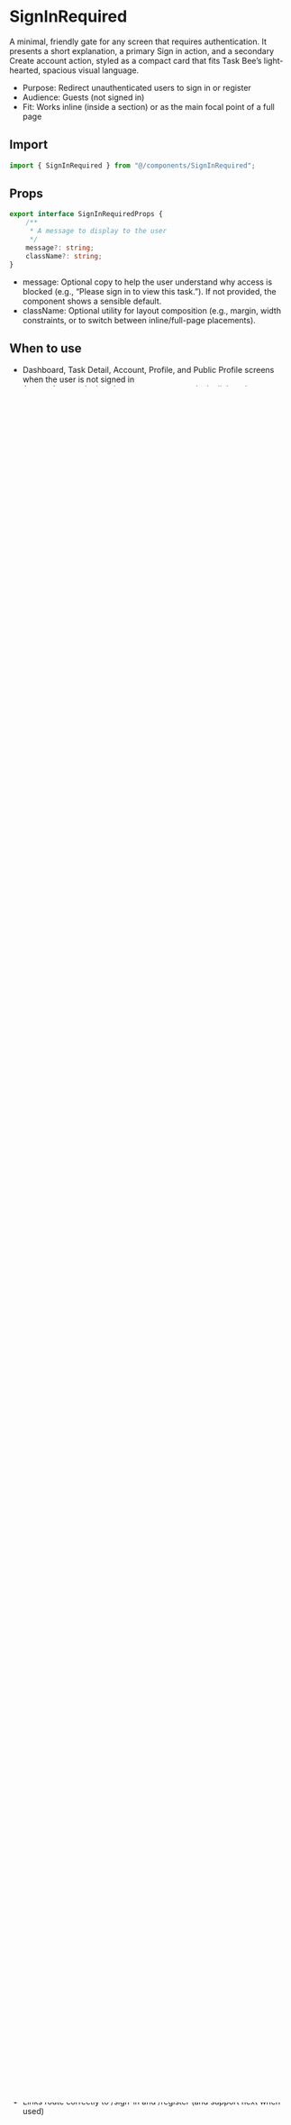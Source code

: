 # SignInRequired

A minimal, friendly gate for any screen that requires authentication. It presents a short explanation, a primary Sign in action, and a secondary Create account action, styled as a compact card that fits Task Bee’s light-hearted, spacious visual language.

- Purpose: Redirect unauthenticated users to sign in or register
- Audience: Guests (not signed in)
- Fit: Works inline (inside a section) or as the main focal point of a full page

## Import

```ts
import { SignInRequired } from "@/components/SignInRequired";
```

## Props

```ts
export interface SignInRequiredProps {
    /**
     * A message to display to the user
     */
    message?: string;
    className?: string;
}
```

- message: Optional copy to help the user understand why access is blocked (e.g., “Please sign in to view this task.”). If not provided, the component shows a sensible default.
- className: Optional utility for layout composition (e.g., margin, width constraints, or to switch between inline/full-page placements).

## When to use

- Dashboard, Task Detail, Account, Profile, and Public Profile screens when the user is not signed in
- Accept Account Invite when a guest opens an invite link and must authenticate first
- Any gated feature that requires an authenticated context (e.g., export, edit actions)

## Behavior and UX

- Provides two clear actions:
  - Primary: Sign in (btn-primary; reserve brand background for this main CTA)
  - Secondary: Create account (btn-secondary)
- Keeps copy concise and approachable
- Uses a stacked layout with generous spacing, subtle card surface, and rounded corners
- Links point to /sign-in and /register

Tip: If your sign-in and register pages support a next query parameter, they can redirect the user back to the intended page after authentication. Example: /sign-in?next=/task/123. See the “Preserving return destination (next)” section below for a usage snippet.

## Visual guidelines

- Use the brand color (#f9a620ff) only for the single most important CTA (Sign in)
- Use .card for the container and .btn-primary / .btn-secondary for actions
- Prefer vertical stacks; keep copy short
- Use brand-border-thin if you need a subtle non-CTA highlight state

## Accessibility

- Provide a short, descriptive message in message
- Ensure the card’s heading or text is programmatically reachable
- Keep focus states visible by default; Tailwind theme applies a brand-tinted focus ring

## Examples

Inline usage in a section (recommended for most pages)

```tsx
import { useCurrentUser } from "@/lib/hooks";
import { SignInRequired } from "@/components/SignInRequired";

export default function DashboardPage() {
    const user = useCurrentUser();

    return (
        <main className="page--DashboardPage page--full">
            <section className="page-container">
                {user === null ? (
                    <div className="card">Loading…</div>
                ) : user === undefined ? (
                    <SignInRequired message="Please sign in to access your team’s dashboard." />
                ) : (
                    <div className="page-stack">
                        {/* Authenticated dashboard content */}
                    </div>
                )}
            </section>
        </main>
    );
}
```

Full-page gate (center the card when it is the only content)

```tsx
import { useCurrentUser } from "@/lib/hooks";
import { SignInRequired } from "@/components/SignInRequired";

export default function TaskDetailPage() {
    const user = useCurrentUser();

    return (
        <main className="page--TaskDetailPage page--full">
            <section className="page-container">
                {user === null ? (
                    <div className="card">Loading…</div>
                ) : user === undefined ? (
                    <div className="app-container section-pad flex items-center justify-center">
                        <SignInRequired
                            className="max-w-lg w-full"
                            message="Sign in to view this task’s details."
                        />
                    </div>
                ) : (
                    <div className="page-stack">
                        {/* Task content */}
                    </div>
                )}
            </section>
        </main>
    );
}
```

Accept invite flow (prompt guests to sign in first)

```tsx
import { useCurrentUser } from "@/lib/hooks";
import { SignInRequired } from "@/components/SignInRequired";

export default function AcceptInvitePage() {
    const user = useCurrentUser();

    return (
        <main className="page--AcceptInvitePage page--full">
            <section className="page-container">
                {user === null ? (
                    <div className="card">Loading…</div>
                ) : user === undefined ? (
                    <SignInRequired message="Please sign in to accept your invite." />
                ) : (
                    <div className="page-stack">
                        {/* Accept invite UI for signed-in users */}
                    </div>
                )}
            </section>
        </main>
    );
}
```

## Preserving return destination (next)

If your sign-in/register pages support a next parameter for redirecting back to the requested page:

```tsx
import { useRouter } from "next/router";
import Link from "next/link";

function ExampleCustomGate() {
    const router = useRouter();
    const next = encodeURIComponent(router.asPath || "/dashboard");

    return (
        <div className="card">
            <p className="text-zinc-700">Please sign in to continue.</p>
            <div className="mt-4 flex items-center gap-2">
                <Link className="btn-primary" href={`/sign-in?next=${next}`}>
                    Sign in
                </Link>
                <Link className="btn-secondary" href={`/register?next=${next}`}>
                    Create account
                </Link>
            </div>
        </div>
    );
}
```

Note: SignInRequired itself links to /sign-in and /register. If you need fully custom link behavior (e.g., additional query params), you can render your own small gate like the snippet above or wrap the component with adjacent custom links.

## Styling notes

- Container: .card with rounded corners; optionally pair with bg-app section backgrounds for warmth
- Layout: Use app-container and section-pad when centering on a page
- Actions:
  - .btn-primary for Sign in (only one per view)
  - .btn-secondary for Create account
  - Avoid multiple brand-background buttons on the same view
- Optional highlight: brand-border-thin for subtle emphasis when embedding among other cards

## Screen-by-screen guidance

- Landing page: Not needed (public)
- Register: Not needed (public). If a user is already signed in, show a notice on the page instead of this component.
- Sign-in: Not needed (public). If a user is already signed in, show a notice on the page instead of this component.
- Dashboard, Task Detail, Account, Profile, Public Profile: Show SignInRequired when useCurrentUser() returns undefined
- Accept Account Invite: If user is a guest, display SignInRequired above the invite context to prompt sign-in

## QA checklist

- The primary action uses .btn-primary; secondary uses .btn-secondary
- The brand color appears only once as a background in the view
- Copy is short, clear, and avoids long lines
- Component remains readable on small screens (stacked layout)
- Links route correctly to /sign-in and /register (and support next when used)
